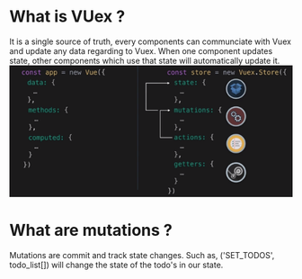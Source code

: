 # What is VUex ?
It is a single source of truth, every components can communciate with Vuex and update any data regarding to Vuex.
When one component updates state, other components which use that state will automatically update it.
![vuex_logo](./public/vuex.png)

# What are mutations ?
Mutations are commit and track state changes.
Such as, ('SET_TODOS', todo_list[]) will change the state of the todo's in our state.
